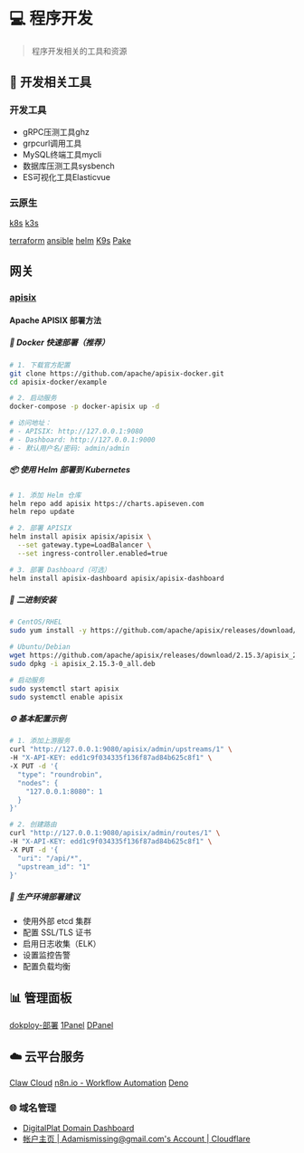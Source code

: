 # 💻 程序开发

> 程序开发相关的工具和资源

## 📝 开发相关工具

### 开发工具
- gRPC压测工具ghz
- grpcurl调用工具
- MySQL终端工具mycli
- 数据库压测工具sysbench
- ES可视化工具Elasticvue

### 云原生
[k8s](https://kubernetes.io/zh-cn/)
[k3s](https://k3s.io/)



[terraform](https://developer.hashicorp.com/terraform)
[ansible](https://docs.ansible.org.cn/ansible/latest/getting_started/index.html) 
[helm](https://helm.sh/zh/docs/)
[K9s](https://github.com/derailed/k9s)
[Pake](https://github.com/tw93/Pake)

## 网关
### [apisix](https://apisix.apache.org/zh/)

#### Apache APISIX 部署方法

##### 🐳 Docker 快速部署（推荐）
```bash
# 1. 下载官方配置
git clone https://github.com/apache/apisix-docker.git
cd apisix-docker/example

# 2. 启动服务
docker-compose -p docker-apisix up -d

# 访问地址：
# - APISIX: http://127.0.0.1:9080
# - Dashboard: http://127.0.0.1:9000
# - 默认用户名/密码: admin/admin
```

##### 📦 使用 Helm 部署到 Kubernetes
```bash
# 1. 添加 Helm 仓库
helm repo add apisix https://charts.apiseven.com
helm repo update

# 2. 部署 APISIX
helm install apisix apisix/apisix \
  --set gateway.type=LoadBalancer \
  --set ingress-controller.enabled=true

# 3. 部署 Dashboard（可选）
helm install apisix-dashboard apisix/apisix-dashboard
```

##### 🔧 二进制安装
```bash
# CentOS/RHEL
sudo yum install -y https://github.com/apache/apisix/releases/download/2.15.3/apisix-2.15.3-0.el7.noarch.rpm

# Ubuntu/Debian
wget https://github.com/apache/apisix/releases/download/2.15.3/apisix_2.15.3-0_all.deb
sudo dpkg -i apisix_2.15.3-0_all.deb

# 启动服务
sudo systemctl start apisix
sudo systemctl enable apisix
```

##### ⚙️ 基本配置示例
```bash
# 1. 添加上游服务
curl "http://127.0.0.1:9080/apisix/admin/upstreams/1" \
-H "X-API-KEY: edd1c9f034335f136f87ad84b625c8f1" \
-X PUT -d '{
  "type": "roundrobin",
  "nodes": {
    "127.0.0.1:8080": 1
  }
}'

# 2. 创建路由
curl "http://127.0.0.1:9080/apisix/admin/routes/1" \
-H "X-API-KEY: edd1c9f034335f136f87ad84b625c8f1" \
-X PUT -d '{
  "uri": "/api/*",
  "upstream_id": "1"
}'
```

##### 🚀 生产环境部署建议
- 使用外部 etcd 集群
- 配置 SSL/TLS 证书
- 启用日志收集（ELK）
- 设置监控告警
- 配置负载均衡


## 📊 管理面板

[dokploy-部署](https://dokploy.com/zh-Hans/)
[1Panel](https://1panel.cn/)
[DPanel](https://dpanel.cc/)

## ☁️ 云平台服务

[Claw Cloud](https://ap-southeast-1.run.claw.cloud/)
[n8n.io - Workflow Automation](https://n8n-udmtggtk.ap-southeast-1.clawcloudrun.com/setup)
[Deno](https://dash.deno.com/account/overview)

### 🌐 域名管理
- [DigitalPlat Domain Dashboard](https://dash.domain.digitalplat.org/panel/main?page=%2Fpanel%2Foverview)
- [帐户主页 | Adamismissing@gmail.com's Account | Cloudflare](https://dash.cloudflare.com/bc4956e16ef38f597bab41c1756ce3f6/home/domains)
